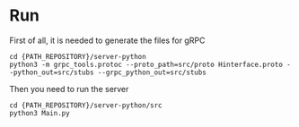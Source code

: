 # Run

First of all, it is needed to generate the files for gRPC

```
cd {PATH_REPOSITORY}/server-python
python3 -m grpc_tools.protoc --proto_path=src/proto Hinterface.proto --python_out=src/stubs --grpc_python_out=src/stubs
```

Then you need to run the server

```
cd {PATH_REPOSITORY}/server-python/src
python3 Main.py
```